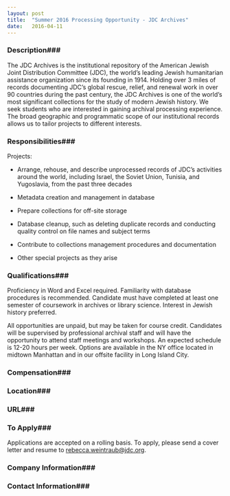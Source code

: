```yaml
---
layout: post
title:  "Summer 2016 Processing Opportunity - JDC Archives"
date:   2016-04-11
---
```


### Description###

The JDC Archives is the institutional repository of the American Jewish Joint Distribution Committee (JDC), the world’s leading Jewish humanitarian assistance organization since its founding in 1914. Holding over 3 miles of records documenting JDC’s global rescue, relief, and renewal work in over 90 countries during the past century, the JDC Archives is one of the world’s most significant collections for the study of modern Jewish history.
We seek students who are interested in gaining archival processing experience. The broad geographic and programmatic scope of our institutional records allows us to tailor projects to different interests.


### Responsibilities###

Projects:

* Arrange, rehouse, and describe unprocessed records of JDC’s activities around the world, including Israel, the Soviet Union, Tunisia, and Yugoslavia, from the past three decades

* Metadata creation and management in database

* Prepare collections for off-site storage

* Database cleanup, such as deleting duplicate records and conducting quality control on file names and subject terms

* Contribute to collections management procedures and documentation

* Other special projects as they arise


### Qualifications###

Proficiency in Word and Excel required. Familiarity with database procedures is recommended. Candidate must have completed at least one semester of coursework in archives or library science.  Interest in Jewish history preferred.

All opportunities are unpaid, but may be taken for course credit. Candidates will be supervised by professional archival staff and will have the opportunity to attend staff meetings and workshops. An expected schedule is 12-20 hours per week. Options are available in the NY office located in midtown Manhattan and in our offsite facility in Long Island City.


### Compensation###




### Location###




### URL###



### To Apply###

Applications are accepted on a rolling basis. To apply, please send a cover letter and resume to rebecca.weintraub@jdc.org.


### Company Information###




### Contact Information###



